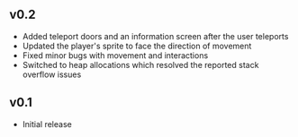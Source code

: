 ## v0.2 
- Added teleport doors and an information screen after the user teleports
- Updated the player's sprite to face the direction of movement
- Fixed minor bugs with movement and interactions
- Switched to heap allocations which resolved the reported stack overflow issues

## v0.1
- Initial release
